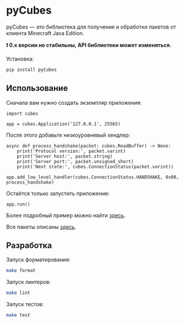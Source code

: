 # pyCubes

pyCubes — это библиотека для получения и обработки пакетов от клиента Minecraft Java Edition.

**❗ 0.x версии не стабильны, API библиотеки может изменяться.**

Установка:

```bash
pip install pyCubes
```

## Использование

Сначала вам нужно создать экземпляр приложения:

```python3
import cubes

app = cubes.Application('127.0.0.1', 25565)
```

После этого добавьте низкоуровневый хендлер:

```python3
async def process_handshake(packet: cubes.ReadBuffer) -> None:
    print('Protocol version:', packet.varint)
    print('Server host:', packet.string)
    print('Server port:', packet.unsigned_short)
    print('Next state:', cubes.ConnectionStatus(packet.varint))

app.add_low_level_handler(cubes.ConnectionStatus.HANDSHAKE, 0x00, process_handshake)
```

Остаётся только запустить приложение:

```python3
app.run()
```

Более подробный пример можно найти [здесь](https://github.com/DavisDmitry/pyCubes/blob/master/example.py).

Все пакеты описаны [здесь](https://wiki.vg/Protocol).

## Разработка

Запуск форматирования:

```bash
make format
```

Запуск линтеров:

```bash
make lint
```

Запуск тестов:

```bash
make test
```
